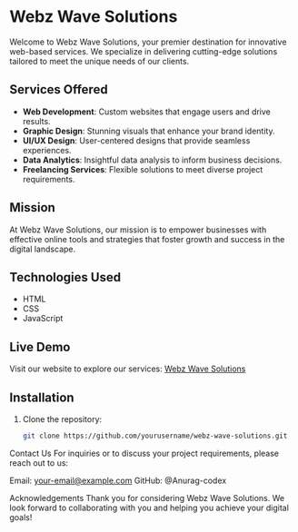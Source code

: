 # Webz Wave Solutions

Welcome to Webz Wave Solutions, your premier destination for innovative web-based services. We specialize in delivering cutting-edge solutions tailored to meet the unique needs of our clients.

## Services Offered

- **Web Development**: Custom websites that engage users and drive results.
- **Graphic Design**: Stunning visuals that enhance your brand identity.
- **UI/UX Design**: User-centered designs that provide seamless experiences.
- **Data Analytics**: Insightful data analysis to inform business decisions.
- **Freelancing Services**: Flexible solutions to meet diverse project requirements.

## Mission

At Webz Wave Solutions, our mission is to empower businesses with effective online tools and strategies that foster growth and success in the digital landscape.

## Technologies Used

- HTML
- CSS
- JavaScript

## Live Demo

Visit our website to explore our services: [Webz Wave Solutions](https://webzwavesolutions2.netlify.app/)

## Installation

1. Clone the repository:
   ```bash
   git clone https://github.com/yourusername/webz-wave-solutions.git


Contact Us
For inquiries or to discuss your project requirements, please reach out to us:

Email: your-email@example.com
GitHub: @Anurag-codex

Acknowledgements
Thank you for considering Webz Wave Solutions. We look forward to collaborating with you and helping you achieve your digital goals!
